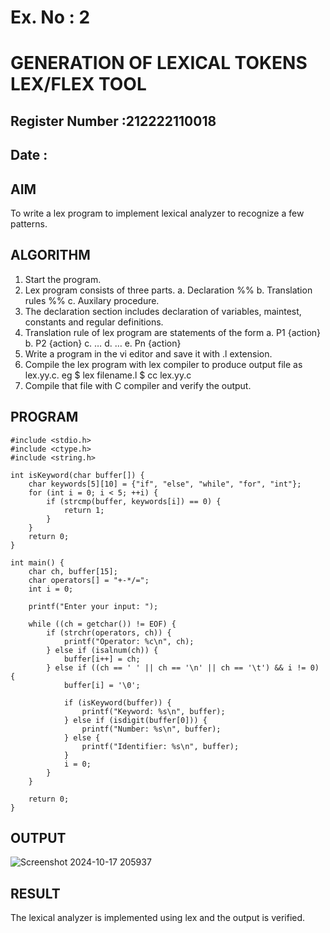 # Ex. No : 2	
# GENERATION OF LEXICAL TOKENS LEX/FLEX TOOL
## Register Number :212222110018
## Date :

## AIM   
To write a lex program to implement lexical analyzer to recognize a few patterns.

## ALGORITHM
1.	Start the program.
2.	Lex program consists of three parts.
    a.	Declaration %%
    b.	Translation rules %%
    c.	Auxilary procedure.
3.	The declaration section includes declaration of variables, maintest, constants and regular definitions.
4.	Translation rule of lex program are statements of the form
    a.	P1 {action}
    b.	P2 {action}
    c.	…
    d.	…
    e.	Pn {action}
5.	Write a program in the vi editor and save it with .l extension.
6.	Compile the lex program with lex compiler to produce output file as lex.yy.c. eg $ lex filename.l $ cc lex.yy.c
7.	Compile that file with C compiler and verify the output.

## PROGRAM
~~~
#include <stdio.h>
#include <ctype.h>
#include <string.h>

int isKeyword(char buffer[]) {
    char keywords[5][10] = {"if", "else", "while", "for", "int"};
    for (int i = 0; i < 5; ++i) {
        if (strcmp(buffer, keywords[i]) == 0) {
            return 1;
        }
    }
    return 0;
}

int main() {
    char ch, buffer[15];
    char operators[] = "+-*/=";
    int i = 0;

    printf("Enter your input: ");
    
    while ((ch = getchar()) != EOF) {
        if (strchr(operators, ch)) {
            printf("Operator: %c\n", ch);
        } else if (isalnum(ch)) {
            buffer[i++] = ch;
        } else if ((ch == ' ' || ch == '\n' || ch == '\t') && i != 0) {
            buffer[i] = '\0';

            if (isKeyword(buffer)) {
                printf("Keyword: %s\n", buffer);
            } else if (isdigit(buffer[0])) {
                printf("Number: %s\n", buffer);
            } else {
                printf("Identifier: %s\n", buffer);
            }
            i = 0;
        }
    }

    return 0;
}
~~~


## OUTPUT 
![Screenshot 2024-10-17 205937](https://github.com/user-attachments/assets/4a31ce22-d01a-46aa-ac48-b70a9c763f68)


## RESULT
The lexical analyzer is implemented using lex and the output is verified.
